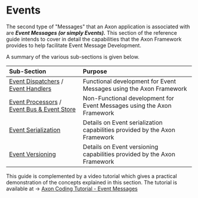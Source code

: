 # Events

The second type of "Messages" that an Axon application is associated with are _**Event Messages \(or simply Events\).**_ This section of the reference guide intends to cover in detail the capabilities that the Axon Framework provides to help facilitate Event Message Development.

A summary of the various sub-sections is given below.

| Sub-Section | Purpose |
| :--- | :--- |
| [Event Dispatchers](event-dispatchers.md) / [Event Handlers](event-handlers.md) | Functional development for Event Messages using the Axon Framework |
| [Event Processors](event-processors/README.md) / [Event Bus & Event Store](event-bus-and-event-store.md) | Non-Functional development for Event Messages using the Axon Framework |
| [Event Serialization](event-serialization.md) | Details on Event serialization capabilities provided by the Axon Framework |
| [Event Versioning](event-versioning.md) | Details on Event versioning capabilities provided by the Axon Framework |

This guide is complemented by a video tutorial which gives a practical demonstration of the concepts explained in this section. The tutorial is available at -&gt; [Axon Coding Tutorial - Event Messages](https://www.youtube.com/watch?v=jS1vfc5EohM&feature=youtu.be)

